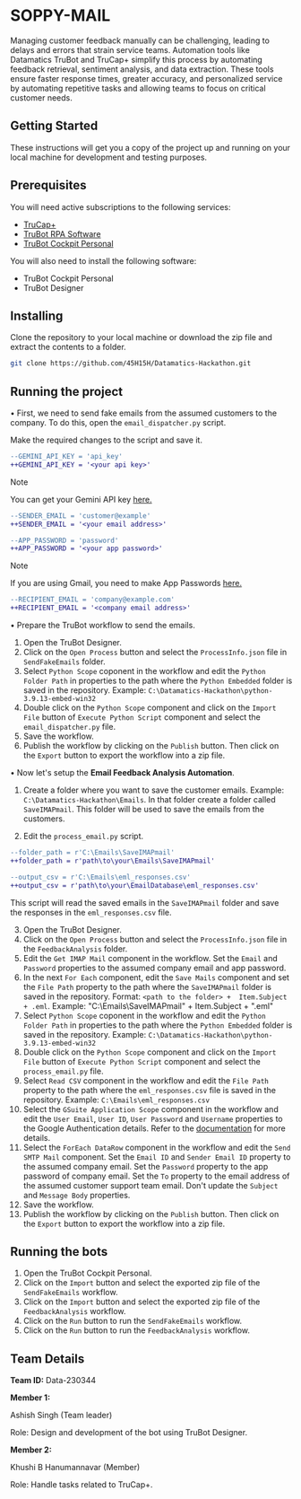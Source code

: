 # SOPPY-MAIL

Managing customer feedback manually can be challenging, leading to delays and errors that strain service teams. Automation tools like Datamatics TruBot and TruCap+ simplify this process by automating feedback retrieval, sentiment analysis, and data extraction. These tools ensure faster response times, greater accuracy, and personalized service by automating repetitive tasks and allowing teams to focus on critical customer needs.

## Getting Started

These instructions will get you a copy of the project up and running on your local machine for development and testing purposes.

## Prerequisites

You will need active subscriptions to the following services:

* [TruCap+](https://www.datamatics.com/intelligent-automation/idp-trucap)
* [TruBot RPA Software](https://www.datamatics.com/intelligent-automation/rpa-trubot)
* [TruBot Cockpit Personal](https://www.datamatics.com/intelligent-automation/rpa-trubot/cockpit)

You will also need to install the following software:

* TruBot Cockpit Personal
* TruBot Designer

## Installing

Clone the repository to your local machine or download the zip file and extract the contents to a folder.

```bash
git clone https://github.com/45H15H/Datamatics-Hackathon.git
```

## Running the project

• First, we need to send fake emails from the assumed customers to the company. To do this, open the `email_dispatcher.py` script.

Make the required changes to the script and save it.

```diff
--GEMINI_API_KEY = 'api_key'
++GEMINI_API_KEY = '<your api key>'
```

> [!NOTE]  
> You can get your Gemini API key [here.](https://ai.google.dev/gemini-api/docs/api-key)

```diff
--SENDER_EMAIL = 'customer@example'
++SENDER_EMAIL = '<your email address>'
```

```diff
--APP_PASSWORD = 'password'
++APP_PASSWORD = '<your app password>'
```

> [!NOTE]
> If you are using Gmail, you need to make App Passwords [here.](https://myaccount.google.com/apppasswords)

```diff
--RECIPIENT_EMAIL = 'company@example.com'
++RECIPIENT_EMAIL = '<company email address>'
```

• Prepare the TruBot workflow to send the emails.

1. Open the TruBot Designer.
2. Click on the `Open Process` button and select the `ProcessInfo.json` file in `SendFakeEmails` folder.
3. Select `Python Scope` coponent in the workflow and edit the `Python Folder Path` in properties to the path where the `Python Embedded` folder is saved in the repository. Example: `C:\Datamatics-Hackathon\python-3.9.13-embed-win32`
4. Double click on the `Python Scope` component and click on the `Import File` button of `Execute Python Script` component and select the `email_dispatcher.py` file.
5. Save the workflow.
6. Publish the workflow by clicking on the `Publish` button. Then click on the `Export` button to export the workflow into a zip file.

• Now let's setup the __Email Feedback Analysis Automation__.

1. Create a folder where you want to save the customer emails. Example: `C:\Datamatics-Hackathon\Emails`. In that folder create a folder called `SaveIMAPmail`. This folder will be used to save the emails from the customers.

2. Edit the `process_email.py` script.

```diff
--folder_path = r'C:\Emails\SaveIMAPmail'
++folder_path = r'path\to\your\Emails\SaveIMAPmail'
```

```diff
--output_csv = r'C:\Emails\eml_responses.csv'
++output_csv = r'path\to\your\EmailDatabase\eml_responses.csv'
```

This script will read the saved emails in the `SaveIMAPmail` folder and save the responses in the `eml_responses.csv` file.

3. Open the TruBot Designer.
4. Click on the `Open Process` button and select the `ProcessInfo.json` file in the `FeedbackAnalysis` folder.
5. Edit the `Get IMAP Mail` component in the workflow. Set the `Email` and `Password` properties to the assumed company email and app password.
6. In the next `For Each` component, edit the `Save Mails` component and set the `File Path` property to the path where the `SaveIMAPmail` folder is saved in the repository. Format: `<path to the folder> +  Item.Subject + .eml`. Example: "C:\Emails\SaveIMAPmail\" + Item.Subject + ".eml"
7. Select `Python Scope` coponent in the workflow and edit the `Python Folder Path` in properties to the path where the `Python Embedded` folder is saved in the repository. Example: `C:\Datamatics-Hackathon\python-3.9.13-embed-win32`
8. Double click on the `Python Scope` component and click on the `Import File` button of `Execute Python Script` component and select the `process_email.py` file.
9. Select `Read CSV` component in the workflow and edit the `File Path` property to the path where the `eml_responses.csv` file is saved in the repository. Example: `C:\Emails\eml_responses.csv`
10. Select the `GSuite Application Scope` component in the workflow and edit the `User Email`, `User ID`, `User Password` and `Username` properties to the Google Authentication details. Refer to the [documentation](https://docs.datamatics.com/TruBot/Designer/5.4.0/Components/GSuite/GSuiteApplicationScope.htm) for more details.
11. Select the `ForEach DataRow` component in the workflow and edit the `Send SMTP Mail` component. Set the `Email ID` and `Sender Email ID` property to the assumed company email. Set the `Password` property to the app password of company email. Set the `To` property to the email address of the assumed customer support team email. Don't update the `Subject` and `Message Body` properties.
12. Save the workflow.
13. Publish the workflow by clicking on the `Publish` button. Then click on the `Export` button to export the workflow into a zip file.

## Running the bots

1. Open the TruBot Cockpit Personal.
2. Click on the `Import` button and select the exported zip file of the `SendFakeEmails` workflow.
3. Click on the `Import` button and select the exported zip file of the `FeedbackAnalysis` workflow.
4. Click on the `Run` button to run the `SendFakeEmails` workflow.
5. Click on the `Run` button to run the `FeedbackAnalysis` workflow.

## Team Details

__Team ID:__ Data-230344

__Member 1:__

Ashish Singh (Team leader)

Role: Design and development of the bot using TruBot Designer.

__Member 2:__

Khushi B Hanumannavar (Member)

Role: Handle tasks related to TruCap+.
